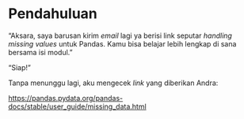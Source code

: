 # Pendahuluan

“Aksara, saya barusan kirim _email_ lagi ya berisi link seputar _handling missing values_ untuk Pandas. Kamu bisa belajar lebih lengkap di sana bersama isi modul.”

“Siap!”

Tanpa menunggu lagi, aku mengecek _link_ yang diberikan Andra:

https://pandas.pydata.org/pandas-docs/stable/user_guide/missing_data.html
